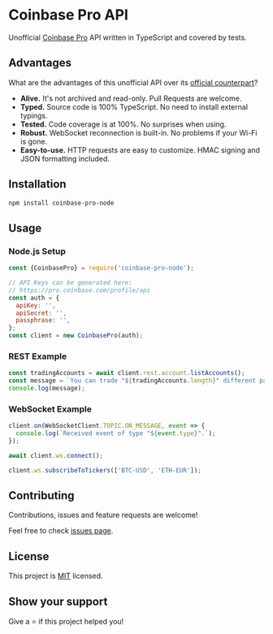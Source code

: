 # Coinbase Pro API

Unofficial [Coinbase Pro][1] API written in TypeScript and covered by tests.

## Advantages

What are the advantages of this unofficial API over its [official counterpart](https://github.com/coinbase/coinbase-pro-node)?

- **Alive.** It's not archived and read-only. Pull Requests are welcome.
- **Typed.** Source code is 100% TypeScript. No need to install external typings.
- **Tested.** Code coverage is at 100%. No surprises when using.
- **Robust.** WebSocket reconnection is built-in. No problems if your Wi-Fi is gone.
- **Easy-to-use.** HTTP requests are easy to customize. HMAC signing and JSON formatting included.

## Installation

```bash
npm install coinbase-pro-node
```

## Usage

### Node.js Setup

```javascript
const {CoinbasePro} = require('coinbase-pro-node');

// API Keys can be generated here:
// https://pro.coinbase.com/profile/api
const auth = {
  apiKey: '',
  apiSecret: '',
  passphrase: '',
};
const client = new CoinbasePro(auth);
```

### REST Example

```javascript
const tradingAccounts = await client.rest.account.listAccounts();
const message = `You can trade "${tradingAccounts.length}" different pairs.`;
console.log(message);
```

### WebSocket Example

```javascript
client.on(WebSocketClient.TOPIC.ON_MESSAGE, event => {
  console.log(`Received event of type "${event.type}".`);
});

await client.ws.connect();

client.ws.subscribeToTickers(['BTC-USD', 'ETH-EUR']);
```

## Contributing

Contributions, issues and feature requests are welcome!

Feel free to check [issues page](https://github.com/bennyn/coinbase-pro-node/issues).

## License

This project is [MIT](./LICENSE) licensed.

## Show your support

Give a ⭐️ if this project helped you!

[1]: https://pro.coinbase.com/
